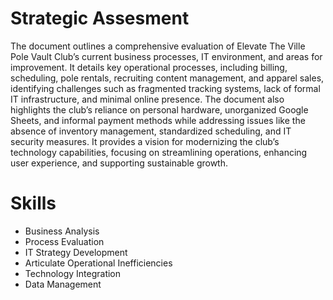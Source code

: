 # Strategic Assesment
The document outlines a comprehensive evaluation of Elevate The Ville Pole Vault Club’s current business processes, IT environment, and areas for improvement. It details key operational processes, including billing, scheduling, pole rentals, recruiting content management, and apparel sales, identifying challenges such as fragmented tracking systems, lack of formal IT infrastructure, and minimal online presence. The document also highlights the club’s reliance on personal hardware, unorganized Google Sheets, and informal payment methods while addressing issues like the absence of inventory management, standardized scheduling, and IT security measures. It provides a vision for modernizing the club’s technology capabilities, focusing on streamlining operations, enhancing user experience, and supporting sustainable growth.
# Skills
- Business Analysis
- Process Evaluation
- IT Strategy Development
- Articulate Operational Inefficiencies
- Technology Integration
- Data Management
